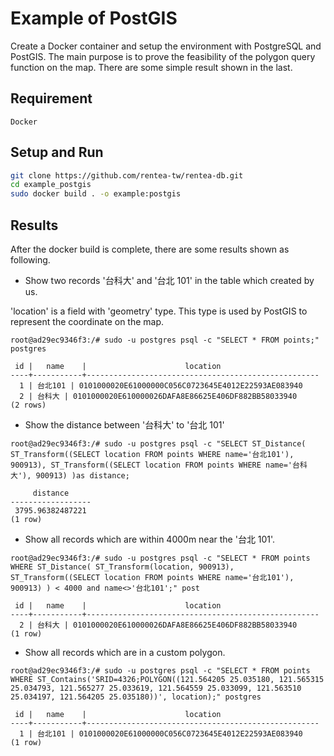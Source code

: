# Example of PostGIS

Create a Docker container and setup the environment with PostgreSQL and PostGIS.
The main purpose is to prove the feasibility of the polygon query function on the map.
There are some simple result shown in the last.

## Requirement

```
Docker
```

## Setup and Run

```bash
git clone https://github.com/rentea-tw/rentea-db.git
cd example_postgis
sudo docker build . -o example:postgis
```

## Results

After the docker build is complete, there are some results shown as following.

- Show two records '台科大' and '台北 101' in the table which created by us.

'location' is a field with 'geometry' type. This type is used by PostGIS to represent the coordinate on the map.

```
root@ad29ec9346f3:/# sudo -u postgres psql -c "SELECT * FROM points;" postgres

 id |   name    |                      location                      
----+-----------+----------------------------------------------------
  1 | 台北101 | 0101000020E61000000C056C0723645E4012E22593AE083940
  2 | 台科大 | 0101000020E610000026DAFA8E86625E406DF882BB58033940
(2 rows)
```

- Show the distance between '台科大' to '台北 101'

```
root@ad29ec9346f3:/# sudo -u postgres psql -c "SELECT ST_Distance( ST_Transform((SELECT location FROM points WHERE name='台北101'), 900913), ST_Transform((SELECT location FROM points WHERE name='台科大'), 900913) )as distance;

     distance     
------------------
 3795.96382487221
(1 row)
```

- Show all records which are within 4000m near the '台北 101'.

```
root@ad29ec9346f3:/# sudo -u postgres psql -c "SELECT * FROM points WHERE ST_Distance( ST_Transform(location, 900913), ST_Transform((SELECT location FROM points WHERE name='台北101'), 900913) ) < 4000 and name<>'台北101';" post

 id |   name    |                      location                      
----+-----------+----------------------------------------------------
  2 | 台科大 | 0101000020E610000026DAFA8E86625E406DF882BB58033940
(1 row)
```

- Show all records which are in a custom polygon.

```
root@ad29ec9346f3:/# sudo -u postgres psql -c "SELECT * FROM points WHERE ST_Contains('SRID=4326;POLYGON((121.564205 25.035180, 121.565315 25.034793, 121.565277 25.033619, 121.564559 25.033099, 121.563510 25.034197, 121.564205 25.035180))', location);" postgres

 id |   name    |                      location                      
----+-----------+----------------------------------------------------
  1 | 台北101 | 0101000020E61000000C056C0723645E4012E22593AE083940
(1 row)
```